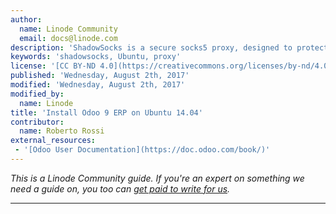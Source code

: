 ```yaml
---
author:
  name: Linode Community
  email: docs@linode.com
description: 'ShadowSocks is a secure socks5 proxy, designed to protect your Internet traffic. It encrypts the traffic between you and the servers, so nobody can spy on you. The main difference compare to VPN is that Shadowsocks is not global, which means not all your traffic will go through the servers.'
keywords: 'shadowsocks, Ubuntu, proxy'
license: '[CC BY-ND 4.0](https://creativecommons.org/licenses/by-nd/4.0)'
published: 'Wednesday, August 2th, 2017'
modified: 'Wednesday, August 2th, 2017'
modified_by:
  name: Linode
title: 'Install Odoo 9 ERP on Ubuntu 14.04'
contributor:
  name: Roberto Rossi
external_resources:
 - '[Odoo User Documentation](https://doc.odoo.com/book/)'
---
```


*This is a Linode Community guide. If you're an expert on something we need a guide on, you too can [get paid to write for us](/docs/contribute).*
<hr>
